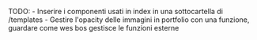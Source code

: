 TODO:
    - Inserire i componenti usati in index in una sottocartella di /templates
    - Gestire l'opacity delle immagini in portfolio con una funzione, guardare come wes bos gestisce le funzioni esterne